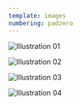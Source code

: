 ```yaml
---
template: images
numbering: padzero
---
```


![Illustration 01](../../_Images/v02/Illust01.jpg#.insert)

![Illustration 02](../../_Images/v02/Illust02.jpg#.insert)

![Illustration 03](../../_Images/v02/Illust03.jpg#.insert)

![Illustration 04](../../_Images/v02/Illust04.png#.insert)
